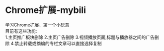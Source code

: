 Chrome扩展-mybili
=
学习Chrome扩展，第一个小玩意<br>
目前有这些功能:<br>
  1.主页推广板块删除
  2.主页广告删除
  3.视频播放页面,标题与播放器之间的广告删除
  4.禁止转载或摘编的专栏文章可以直接选择复制
